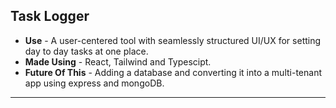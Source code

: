 ## Task Logger

-  **Use** - A user-centered tool with seamlessly structured UI/UX for setting day to day tasks at one place. 
-   **Made Using** - React, Tailwind and Typescipt.
- **Future Of This** -  Adding a database and converting it into a multi-tenant app using express and mongoDB.

------------

